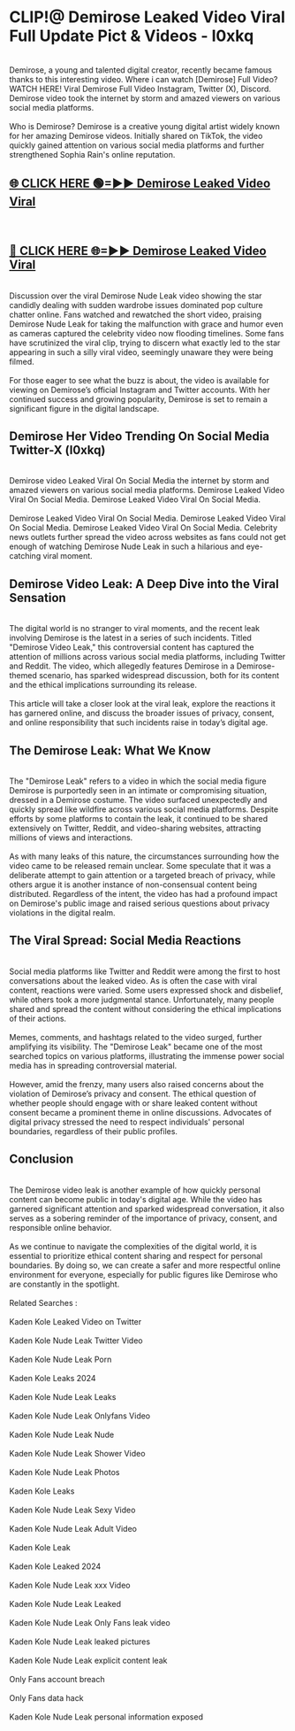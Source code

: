 # CLIP!@ Demirose Leaked Video Viral Full Update Pict & Videos - l0xkq
<br>
Demirose, a young and talented digital creator, recently became famous thanks to this interesting video. Where i can watch [Demirose] Full Video? WATCH HERE! Viral Demirose Full Video Instagram, Twitter (X), Discord. Demirose video took the internet by storm and amazed viewers on various social media platforms.
<br><br>
Who is Demirose? Demirose is a creative young digital artist widely known for her amazing Demirose videos. Initially shared on TikTok, the video quickly gained attention on various social media platforms and further strengthened Sophia Rain's online reputation.
<br>
<h2><a href="https://bestclip.site?title=Demirose">🌐 CLICK HERE 🟢=►► Demirose Leaked Video Viral</a></h2>
<br>
<h2><a href="https://bestclip.site?title=Demirose">🔴 CLICK HERE 🌐=►► Demirose Leaked Video Viral</a></h2>
<br>
Discussion over the viral Demirose Nude Leak video showing the star candidly dealing with sudden wardrobe issues dominated pop culture chatter online. Fans watched and rewatched the short video, praising Demirose Nude Leak for taking the malfunction with grace and humor even as cameras captured the celebrity video now flooding timelines. Some fans have scrutinized the viral clip, trying to discern what exactly led to the star appearing in such a silly viral video, seemingly unaware they were being filmed.
<br><br>
For those eager to see what the buzz is about, the video is available for viewing on Demirose’s official Instagram and Twitter accounts. With her continued success and growing popularity, Demirose is set to remain a significant figure in the digital landscape.
<br>
<h2>Demirose Her Video Trending On Social Media Twitter-X (l0xkq)</h2>
<br>
Demirose video Leaked Viral On Social Media the internet by storm and amazed viewers on various social media platforms. Demirose Leaked Video Viral On Social Media. Demirose Leaked Video Viral On Social Media.
<br><br>
Demirose Leaked Video Viral On Social Media. Demirose Leaked Video Viral On Social Media. Demirose Leaked Video Viral On Social Media. Celebrity news outlets further spread the video across websites as fans could not get enough of watching Demirose Nude Leak in such a hilarious and eye-catching viral moment.
<br>
<h2>Demirose Video Leak: A Deep Dive into the Viral Sensation</h2>
<br>
The digital world is no stranger to viral moments, and the recent leak involving Demirose is the latest in a series of such incidents. Titled "Demirose Video Leak," this controversial content has captured the attention of millions across various social media platforms, including Twitter and Reddit. The video, which allegedly features Demirose in a Demirose-themed scenario, has sparked widespread discussion, both for its content and the ethical implications surrounding its release.
<br><br>
This article will take a closer look at the viral leak, explore the reactions it has garnered online, and discuss the broader issues of privacy, consent, and online responsibility that such incidents raise in today’s digital age.
<br>
<h2>The Demirose Leak: What We Know</h2>
<br>
The "Demirose Leak" refers to a video in which the social media figure Demirose is purportedly seen in an intimate or compromising situation, dressed in a Demirose costume. The video surfaced unexpectedly and quickly spread like wildfire across various social media platforms. Despite efforts by some platforms to contain the leak, it continued to be shared extensively on Twitter, Reddit, and video-sharing websites, attracting millions of views and interactions.
<br><br>
As with many leaks of this nature, the circumstances surrounding how the video came to be released remain unclear. Some speculate that it was a deliberate attempt to gain attention or a targeted breach of privacy, while others argue it is another instance of non-consensual content being distributed. Regardless of the intent, the video has had a profound impact on Demirose's public image and raised serious questions about privacy violations in the digital realm.
<br>
<h2>The Viral Spread: Social Media Reactions</h2>
<br>
Social media platforms like Twitter and Reddit were among the first to host conversations about the leaked video. As is often the case with viral content, reactions were varied. Some users expressed shock and disbelief, while others took a more judgmental stance. Unfortunately, many people shared and spread the content without considering the ethical implications of their actions.
<br><br>
Memes, comments, and hashtags related to the video surged, further amplifying its visibility. The "Demirose Leak" became one of the most searched topics on various platforms, illustrating the immense power social media has in spreading controversial material.
<br><br>
However, amid the frenzy, many users also raised concerns about the violation of Demirose’s privacy and consent. The ethical question of whether people should engage with or share leaked content without consent became a prominent theme in online discussions. Advocates of digital privacy stressed the need to respect individuals' personal boundaries, regardless of their public profiles.
<br>
<h2>Conclusion</h2>
<br>
The Demirose video leak is another example of how quickly personal content can become public in today's digital age. While the video has garnered significant attention and sparked widespread conversation, it also serves as a sobering reminder of the importance of privacy, consent, and responsible online behavior.
<br><br>
As we continue to navigate the complexities of the digital world, it is essential to prioritize ethical content sharing and respect for personal boundaries. By doing so, we can create a safer and more respectful online environment for everyone, especially for public figures like Demirose who are constantly in the spotlight.
<br><br>
Related Searches :
<br><br>
Kaden Kole Leaked Video on Twitter
<br><br>
Kaden Kole Nude Leak Twitter Video
<br><br>
Kaden Kole Nude Leak Porn
<br><br>
Kaden Kole Leaks 2024
<br><br>
Kaden Kole Nude Leak Leaks
<br><br>
Kaden Kole Nude Leak Onlyfans Video
<br><br>
Kaden Kole Nude Leak Nude
<br><br>
Kaden Kole Nude Leak Shower Video
<br><br>
Kaden Kole Nude Leak Photos
<br><br>
Kaden Kole Leaks
<br><br>
Kaden Kole Nude Leak Sexy Video
<br><br>
Kaden Kole Nude Leak Adult Video
<br><br>
Kaden Kole Leak
<br><br>
Kaden Kole Leaked 2024
<br><br>
Kaden Kole Nude Leak xxx Video
<br><br>
Kaden Kole Nude Leak Leaked
<br><br>
Kaden Kole Nude Leak Only Fans leak video
<br><br>
Kaden Kole Nude Leak leaked pictures
<br><br>
Kaden Kole Nude Leak explicit content leak
<br><br>
Only Fans account breach
<br><br>
Only Fans data hack
<br><br>
Kaden Kole Nude Leak personal information exposed